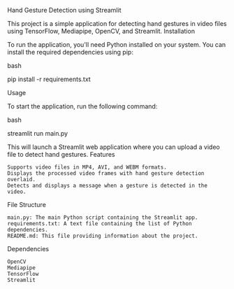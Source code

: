 Hand Gesture Detection using Streamlit

This project is a simple application for detecting hand gestures in video files using TensorFlow, Mediapipe, OpenCV, and Streamlit.
Installation

To run the application, you'll need Python installed on your system. You can install the required dependencies using pip:

bash

pip install -r requirements.txt

Usage

To start the application, run the following command:

bash

streamlit run main.py

This will launch a Streamlit web application where you can upload a video file to detect hand gestures.
Features

    Supports video files in MP4, AVI, and WEBM formats.
    Displays the processed video frames with hand gesture detection overlaid.
    Detects and displays a message when a gesture is detected in the video.

File Structure

    main.py: The main Python script containing the Streamlit app.
    requirements.txt: A text file containing the list of Python dependencies.
    README.md: This file providing information about the project.

Dependencies

    OpenCV
    Mediapipe
    TensorFlow
    Streamlit
